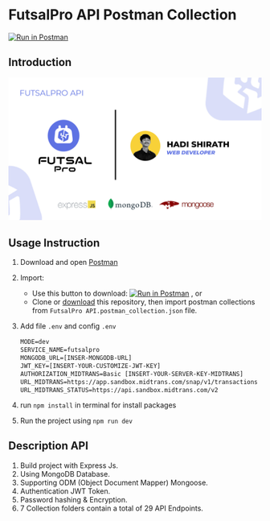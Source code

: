 # FutsalPro API Postman Collection

[![Run in Postman](https://run.pstmn.io/button.svg)](https://documenter.getpostman.com/view/25132098/2sA2xnyAAx)

## Introduction

![Contoh](./preview/FutsalPro-API.jpg)

## Usage Instruction

1. Download and open [Postman](https://www.getpostman.com)
2. Import:

   - Use this button to download:
     [![Run in Postman](https://run.pstmn.io/button.svg)](https://documenter.getpostman.com/view/25132098/2sA2xnyAAx) , or
   - Clone or [download](../../archive/master.zip) this repository, then import postman collections from `FutsalPro API.postman_collection.json` file.

3. Add file `.env` and config `.env`
   ```
   MODE=dev
   SERVICE_NAME=futsalpro
   MONGODB_URL=[INSER-MONGODB-URL]
   JWT_KEY=[INSERT-YOUR-CUSTOMIZE-JWT-KEY]
   AUTHORIZATION_MIDTRANS=Basic [INSERT-YOUR-SERVER-KEY-MIDTRANS]
   URL_MIDTRANS=https://app.sandbox.midtrans.com/snap/v1/transactions
   URL_MIDTRANS_STATUS=https://api.sandbox.midtrans.com/v2
   ```
4. run `npm install` in terminal for install packages
5. Run the project using `npm run dev`

## Description API

1. Build project with Express Js.
2. Using MongoDB Database.
3. Supporting ODM (Object Document Mapper) Mongoose.
4. Authentication JWT Token.
5. Password hashing & Encryption.
6. 7 Collection folders contain a total of 29 API Endpoints.
